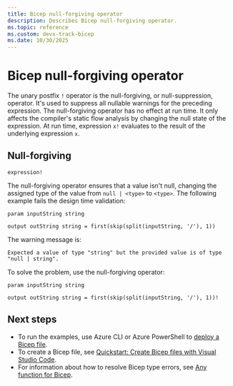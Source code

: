 ```yaml
---
title: Bicep null-forgiving operator
description: Describes Bicep null-forgiving operator.
ms.topic: reference
ms.custom: devx-track-bicep
ms.date: 10/30/2025
---
```


# Bicep null-forgiving operator

The unary postfix `!` operator is the null-forgiving, or null-suppression, operator. It's used to suppress all nullable warnings for the preceding expression. The null-forgiving operator has no effect at run time. It only affects the compiler's static flow analysis by changing the null state of the expression. At run time, expression `x!` evaluates to the result of the underlying expression `x`.

## Null-forgiving

`expression!`

The null-forgiving operator ensures that a value isn't null, changing the assigned type of the value from `null | <type>` to `<type>`.
The following example fails the design time validation:

```bicep
param inputString string

output outString string = first(skip(split(inputString, '/'), 1))
```

The warning message is:

```error
Expected a value of type "string" but the provided value is of type "null | string".
```

To solve the problem, use the null-forgiving operator:

```bicep
param inputString string

output outString string = first(skip(split(inputString, '/'), 1))!
```

## Next steps

- To run the examples, use Azure CLI or Azure PowerShell to [deploy a Bicep file](./quickstart-create-bicep-use-visual-studio-code.md#deploy-the-bicep-file).
- To create a Bicep file, see [Quickstart: Create Bicep files with Visual Studio Code](./quickstart-create-bicep-use-visual-studio-code.md).
- For information about how to resolve Bicep type errors, see [Any function for Bicep](./bicep-functions-any.md).
